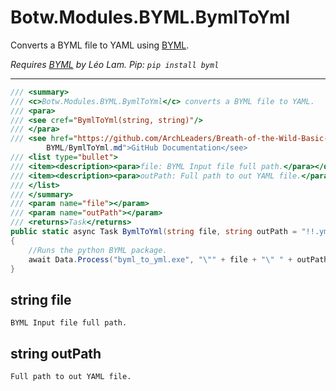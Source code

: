 # Botw.Modules.BYML.BymlToYml

Converts a BYML file to YAML using [BYML](https://github.com/zeldamods/byml-v2).

_Requires [BYML](https://github.com/zeldamods/byml-v2) by Léo Lam. Pip: `pip install byml`_

---

```cs
/// <summary>
/// <c>Botw.Modules.BYML.BymlToYml</c> converts a BYML file to YAML.
/// <para>
/// <see cref="BymlToYml(string, string)"/>
/// </para>
/// <see href="https://github.com/ArchLeaders/Breath-of-the-Wild-Basic-Mod-Creator/blob/master/Docs/Botw_Tools/Modules/
        BYML/BymlToYml.md">GitHub Documentation</see>
/// <list type="bullet">
/// <item><description><para>file: BYML Input file full path.</para></description></item>
/// <item><description><para>outPath: Full path to out YAML file.</para></description></item>
/// </list>
/// </summary>
/// <param name="file"></param>
/// <param name="outPath"></param>
/// <returns>Task</returns>
public static async Task BymlToYml(string file, string outPath = "!!.yml")
{
    //Runs the python BYML package.
    await Data.Process("byml_to_yml.exe", "\"" + file + "\" " + outPath);
}
```

## string file

```
BYML Input file full path.
```

## string outPath

```
Full path to out YAML file.
```
